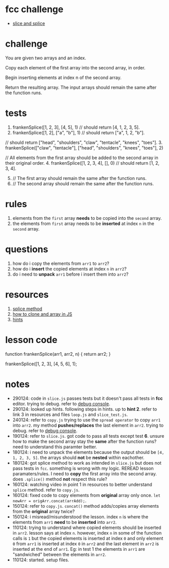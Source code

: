 # fcc challenge
- [slice and splice](https://www.freecodecamp.org/learn/javascript-algorithms-and-data-structures/basic-algorithm-scripting/slice-and-splice)

# challenge
You are given two arrays and an index.

Copy each element of the first array into the second array, in order.

Begin inserting elements at index n of the second array.

Return the resulting array. The input arrays should remain the same after the function runs.

# tests
1. frankenSplice([1, 2, 3], [4, 5], 1) // should return [4, 1, 2, 3, 5].
2. frankenSplice([1, 2], ["a", "b"], 1) // should return ["a", 1, 2, "b"].

// should return ["head", "shoulders", "claw", "tentacle", "knees", "toes"]. 
3. frankenSplice(["claw", "tentacle"], ["head", "shoulders", "knees", "toes"], 2) 

// All elements from the first array should be added to the second array in their original order. 
4. frankenSplice([1, 2, 3, 4], [], 0) // should return [1, 2, 3, 4].

5. // The first array should remain the same after the function runs.
6. // The second array should remain the same after the function runs.

# rules
1. elements from the `first` array **needs** to be copied into the `second` array.
2. the elements from `first` array needs to be **inserted** at index `n` in the `second` array.

# questions
1. how do i copy the elements from `arr1` to `arr2`?
2. how do i **insert** the copied elements at index `n` in `arr2`?
3. do i need to **unpack** `arr1` before i insert them into `arr2`?

# resources
1. [splice method](https://www.youtube.com/watch?v=FFas8cMHVwg)
2. [how to clone and array in JS](https://www.freecodecamp.org/news/how-to-clone-an-array-in-javascript-1d3183468f6a/)
3. [hints](https://forum.freecodecamp.org/t/freecodecamp-challenge-guide-slice-and-splice/301148)

# lesson code
function frankenSplice(arr1, arr2, n) {
  return arr2;
}

frankenSplice([1, 2, 3], [4, 5, 6], 1);

# notes
- 290124: code in `slice.js` passes tests but it doesn't pass all tests in **fcc** editor. trying to debug. refer to [debug console](https://pythontutor.com/render.html#mode=display).
- 290124: looked up hints. following steps in hints. up to **hint 2**. refer to link 3 in resources and files `loop.js` and `slice_test.js`.
- 240124: refer to `copy.js` trying to use the `spread operator` to copy `arr1` into `arr2`. my method **pushes/replaces** the last element in `arr2`. trying to debug. refer to [debug console](https://pythontutor.com/render.html#mode=display).
- 190124: refer to `slice.js`. got code to pass all tests except test **6**. unsure how to make the second array stay the **same** after the function runs? need to understand this paramter better.
- 180124: i need to unpack the elements because the output should be `[4, 1, 2, 3, 5]`. the arrays should **not** be **nested** within eachother.
- 180124: got splice method to work as intended in `slice.js` but does not pass tests in `fcc`. something is wrong with my logic. REREAD lesson paramaters/rules. I need to **copy** the first array into the second array. does `.splice()` method **not** respect this rule?
- 160124: watching video in point 1 in resources to better understand `splice` method. refer to `copy.js`.
- 160124: fixed code to copy elements from **original** array only once. `let newArr = origArr.concat(arrAdd);`.
- 150124: refer to `copy.js`. `concat()` method adds/copies array elements from the **original** array twice?
- 150124: i misread/misunderstood the lesson. index `n` is where the elements from `arr1` **need** to be **inserted** into `arr2`.
- 110124: trying to understand where copied elements should be inserted in `arr2`. lesson says at index `n`. however, index `n` in some of the function calls is `1` but the copied elements is inserted at index `0` and only element `0` from `arr1` is inserted at index `0` in `arr2` and the last element in `arr2` is inserted at the end of `arr1`. Eg: in test 1 the elements in `arr1` are "sandwiched" between the elements in `arr2`.
- 110124: started. setup files.
